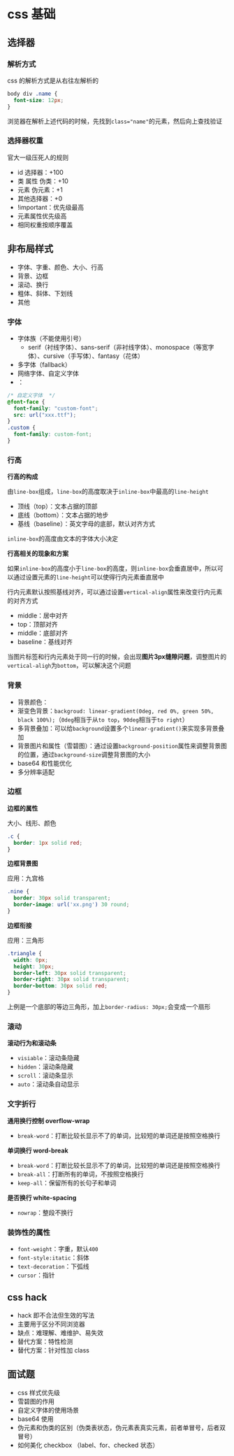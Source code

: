 # css 基础

## 选择器

### 解析方式

css 的解析方式是从右往左解析的

```css
body div .name {
  font-size: 12px;
}
```

浏览器在解析上述代码的时候，先找到`class="name"`的元素，然后向上查找验证

### 选择器权重

官大一级压死人的规则

* id 选择器：+100
* 类 属性 伪类：+10
* 元素 伪元素：+1
* 其他选择器：+0
* !important：优先级最高
* 元素属性优先级高
* 相同权重按顺序覆盖

## 非布局样式

* 字体、字重、颜色、大小、行高
* 背景、边框
* 滚动、换行
* 粗体、斜体、下划线
* 其他

### 字体

* 字体族（不能使用引号）
	* serif（衬线字体）、sans-serif（非衬线字体）、monospace（等宽字体）、cursive（手写体）、fantasy（花体）
* 多字体（fallback）
* 网络字体、自定义字体
* ：

```css
/* 自定义字体  */
@font-face {
  font-family: "custom-font";
  src: url("xxx.ttf");
}
.custom {
  font-family: custom-font;
}
```

### 行高

**行高的构成**

由`line-box`组成，`line-box`的高度取决于`inline-box`中最高的`line-height`

* 顶线（top）：文本占据的顶部
* 底线（bottom）：文本占据的地步
* 基线（baseline）：英文字母的底部，默认对齐方式

`inline-box`的高度由文本的字体大小决定

**行高相关的现象和方案**

如果`inline-box`的高度小于`line-box`的高度，则`inline-box`会垂直居中，所以可以通过设置元素的`line-height`可以使得行内元素垂直居中

行内元素默认按照基线对齐，可以通过设置`vertical-align`属性来改变行内元素的对齐方式

* middle：居中对齐
* top：顶部对齐
* middle：底部对齐
* baseline：基线对齐

当图片标签和行内元素处于同一行的时候，会出现**图片3px缝隙问题**，调整图片的`vertical-aligh`为`bottom`，可以解决这个问题

### 背景

* 背景颜色：
* 渐变色背景：`backgroud: linear-gradient(0deg, red 0%, green 50%, black 100%);`（`0deg`相当于从`to top`，`90deg`相当于`to right`）
* 多背景叠加：可以给`background`设置多个`linear-gradient()`来实现多背景叠加
* 背景图片和属性（雪碧图）：通过设置`background-position`属性来调整背景图的位置，通过`background-size`调整背景图的大小
* base64 和性能优化
* 多分辨率适配

### 边框

**边框的属性**

大小、线形、颜色

```css
.c {
  border: 1px solid red;
}
```

**边框背景图**

应用：九宫格

```css
.nine {
  border: 30px solid transparent;
  border-image: url('xx.png') 30 round;
}
```

**边框衔接**

应用：三角形

```css
.triangle {
  width: 0px;
  height: 30px;
  border-left: 30px solid transparent;
  border-right: 30px solid transparent;
  border-bottom: 30px solid red;
}
```

上例是一个底部的等边三角形，加上`border-radius: 30px;`会变成一个扇形

### 滚动

 **滚动行为和滚动条**

* `visiable`：滚动条隐藏
* `hidden`：滚动条隐藏
* `scroll`：滚动条显示
* `auto`：滚动条自动显示

### 文字折行

**通用换行控制 overflow-wrap**

* `break-word`：打断比较长显示不了的单词，比较短的单词还是按照空格换行

**单词换行 word-break**

* `break-word`：打断比较长显示不了的单词，比较短的单词还是按照空格换行
* `break-all`：打断所有的单词，不按照空格换行
* `keep-all`：保留所有的长句子和单词

**是否换行 white-spacing**

* `nowrap`：整段不换行

### 装饰性的属性

* `font-weight`：字重，默认`400`
* `font-style:itatic`：斜体
* `text-decoration`：下弧线
* `cursor`：指针

## css hack

* hack 即不合法但生效的写法
* 主要用于区分不同浏览器
* 缺点：难理解、难维护、易失效
* 替代方案：特性检测
* 替代方案：针对性加 class

## 面试题

* css 样式优先级
* 雪碧图的作用
* 自定义字体的使用场景
* base64 使用
* 伪元素和伪类的区别（伪类表状态，伪元素表真实元素，前者单冒号，后者双冒号）
* 如何美化 checkbox （label、for、checked 状态）